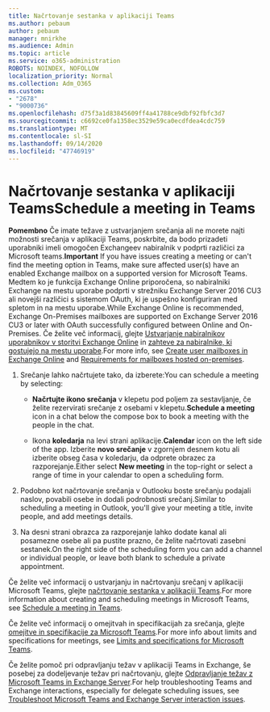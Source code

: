 ```yaml
---
title: Načrtovanje sestanka v aplikaciji Teams
ms.author: pebaum
author: pebaum
manager: mnirkhe
ms.audience: Admin
ms.topic: article
ms.service: o365-administration
ROBOTS: NOINDEX, NOFOLLOW
localization_priority: Normal
ms.collection: Adm_O365
ms.custom:
- "2678"
- "9000736"
ms.openlocfilehash: d75f3a1d83845609ff4a41788ce9dbf92fbfc3d7
ms.sourcegitcommit: c6692ce0fa1358ec3529e59ca0ecdfdea4cdc759
ms.translationtype: MT
ms.contentlocale: sl-SI
ms.lasthandoff: 09/14/2020
ms.locfileid: "47746919"
---
```

# <a name="schedule-a-meeting-in-teams"></a><span data-ttu-id="96641-102">Načrtovanje sestanka v aplikaciji Teams</span><span class="sxs-lookup"><span data-stu-id="96641-102">Schedule a meeting in Teams</span></span>

<span data-ttu-id="96641-103">**Pomembno** Če imate težave z ustvarjanjem srečanja ali ne morete najti možnosti srečanja v aplikaciji Teams, poskrbite, da bodo prizadeti uporabniki imeli omogočen Exchangeev nabiralnik v podprti različici za Microsoft teams.</span><span class="sxs-lookup"><span data-stu-id="96641-103">**Important** If you have issues creating a meeting or can't find the meeting option in Teams, make sure affected user(s) have an enabled Exchange mailbox on a supported version for Microsoft Teams.</span></span> <span data-ttu-id="96641-104">Medtem ko je funkcija Exchange Online priporočena, so nabiralniki Exchange na mestu uporabe podprti v strežniku Exchange Server 2016 CU3 ali novejši različici s sistemom OAuth, ki je uspešno konfiguriran med spletom in na mestu uporabe.</span><span class="sxs-lookup"><span data-stu-id="96641-104">While Exchange Online is recommended, Exchange On-Premises mailboxes are supported on Exchange Server 2016 CU3 or later with OAuth successfully configured between Online and On-Premises.</span></span> <span data-ttu-id="96641-105">Če želite več informacij, glejte [Ustvarjanje nabiralnikov uporabnikov v storitvi Exchange Online](https://docs.microsoft.com/exchange/recipients-in-exchange-online/create-user-mailboxes) in [zahteve za nabiralnike, ki gostujejo na mestu uporabe](https://docs.microsoft.com/microsoftteams/exchange-teams-interact#requirements-for-mailboxes-hosted-on-premises).</span><span class="sxs-lookup"><span data-stu-id="96641-105">For more info, see [Create user mailboxes in Exchange Online](https://docs.microsoft.com/exchange/recipients-in-exchange-online/create-user-mailboxes) and [Requirements for mailboxes hosted on-premises](https://docs.microsoft.com/microsoftteams/exchange-teams-interact#requirements-for-mailboxes-hosted-on-premises).</span></span> 

1. <span data-ttu-id="96641-106">Srečanje lahko načrtujete tako, da izberete:</span><span class="sxs-lookup"><span data-stu-id="96641-106">You can schedule a meeting by selecting:</span></span>

    - <span data-ttu-id="96641-107">**Načrtujte ikono srečanja** v klepetu pod poljem za sestavljanje, če želite rezervirati srečanje z osebami v klepetu.</span><span class="sxs-lookup"><span data-stu-id="96641-107">**Schedule a meeting** icon in a chat below the compose box to book a meeting with the people in the chat.</span></span>

    - <span data-ttu-id="96641-108">Ikona **koledarja** na levi strani aplikacije.</span><span class="sxs-lookup"><span data-stu-id="96641-108">**Calendar** icon on the left side of the app.</span></span> <span data-ttu-id="96641-109">Izberite **novo srečanje** v zgornjem desnem kotu ali izberite obseg časa v koledarju, da odprete obrazec za razporejanje.</span><span class="sxs-lookup"><span data-stu-id="96641-109">Either select **New meeting** in the top-right or select a range of time in your calendar to open a scheduling form.</span></span>

2. <span data-ttu-id="96641-110">Podobno kot načrtovanje srečanja v Outlooku boste srečanju podajali naslov, povabili osebe in dodali podrobnosti srečanj.</span><span class="sxs-lookup"><span data-stu-id="96641-110">Similar to scheduling a meeting in Outlook, you'll give your meeting a title, invite people, and add meetings details.</span></span>

3. <span data-ttu-id="96641-111">Na desni strani obrazca za razporejanje lahko dodate kanal ali posamezne osebe ali pa pustite prazno, če želite načrtovati zasebni sestanek.</span><span class="sxs-lookup"><span data-stu-id="96641-111">On the right side of the scheduling form you can add a channel or individual people, or leave both blank to schedule a private appointment.</span></span>

<span data-ttu-id="96641-112">Če želite več informacij o ustvarjanju in načrtovanju srečanj v aplikaciji Microsoft Teams, glejte [načrtovanje sestanka v aplikaciji Teams](https://support.office.com/article/Schedule-a-meeting-in-Teams-943507a9-8583-4c58-b5d2-8ec8265e04e5).</span><span class="sxs-lookup"><span data-stu-id="96641-112">For more information about creating and scheduling meetings in Microsoft Teams, see [Schedule a meeting in Teams](https://support.office.com/article/Schedule-a-meeting-in-Teams-943507a9-8583-4c58-b5d2-8ec8265e04e5).</span></span>

<span data-ttu-id="96641-113">Če želite več informacij o omejitvah in specifikacijah za srečanja, glejte [omejitve in specifikacije za Microsoft Teams](https://docs.microsoft.com/microsoftteams/limits-specifications-teams#meetings-and-calls).</span><span class="sxs-lookup"><span data-stu-id="96641-113">For more info about limits and specifications for meetings, see [Limits and specifications for Microsoft Teams](https://docs.microsoft.com/microsoftteams/limits-specifications-teams#meetings-and-calls).</span></span>

<span data-ttu-id="96641-114">Če želite pomoč pri odpravljanju težav v aplikaciji Teams in Exchange, še posebej za dodeljevanje težav pri načrtovanju, glejte [Odpravljanje težav z Microsoft Teams in Exchange Server](https://docs.microsoft.com/microsoftteams/troubleshoot/known-issues/teams-exchange-interaction-issue).</span><span class="sxs-lookup"><span data-stu-id="96641-114">For help troubleshooting Teams and Exchange interactions, especially for delegate scheduling issues, see [Troubleshoot Microsoft Teams and Exchange Server interaction issues](https://docs.microsoft.com/microsoftteams/troubleshoot/known-issues/teams-exchange-interaction-issue).</span></span>